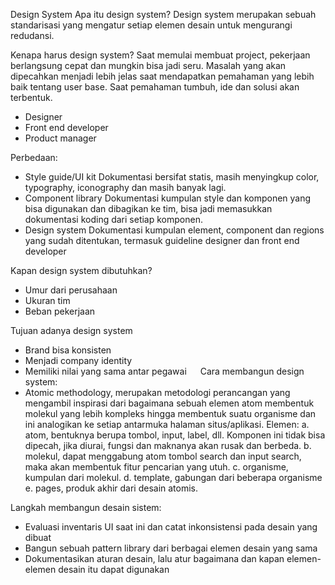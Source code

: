 Design System
Apa itu design system?
Design system merupakan sebuah standarisasi yang mengatur setiap elemen desain untuk mengurangi redudansi.

Kenapa harus design system?
Saat memulai membuat project, pekerjaan berlangsung cepat dan mungkin bisa jadi seru. Masalah yang akan dipecahkan menjadi lebih jelas saat mendapatkan pemahaman yang lebih baik tentang user base. Saat pemahaman tumbuh, ide dan solusi akan terbentuk.
-	Designer
-	Front end developer
-	Product manager

Perbedaan:
-	Style guide/UI kit
Dokumentasi bersifat statis, masih menyingkup color, typography, iconography dan masih banyak lagi.
-	Component library
Dokumentasi kumpulan style dan komponen yang bisa digunakan dan dibagikan ke tim, bisa jadi memasukkan dokumentasi koding dari setiap komponen.
-	Design system
Dokumentasi kumpulan element, component dan regions yang sudah ditentukan, termasuk guideline designer dan front end developer

Kapan design system dibutuhkan?
-	Umur dari perusahaan
-	Ukuran tim
-	Beban pekerjaan

Tujuan adanya design system
-	Brand bisa konsisten
-	Menjadi company identity
-	Memiliki nilai yang sama antar pegawai
 
Cara membangun design system:
-	Atomic methodology, merupakan metodologi perancangan yang mengambil inspirasi dari bagaimana sebuah elemen atom membentuk molekul yang lebih kompleks hingga membentuk suatu organisme dan ini analogikan ke setiap antarmuka halaman situs/aplikasi.
Elemen:
a. atom, bentuknya berupa tombol, input, label, dll. Komponen ini tidak bisa dipecah, jika diurai, fungsi dan maknanya akan rusak dan berbeda.
b. molekul, dapat menggabung atom tombol search dan input search, maka akan membentuk fitur pencarian yang utuh.
c. organisme, kumpulan dari molekul.
d. template, gabungan dari beberapa organisme
e. pages, produk akhir dari desain atomis.

Langkah membangun desain sistem:
-	Evaluasi inventaris UI saat ini dan catat inkonsistensi pada desain yang dibuat
-	Bangun sebuah pattern library dari berbagai elemen desain yang sama
-	Dokumentasikan aturan desain, lalu atur bagaimana dan kapan elemen-elemen desain itu dapat digunakan
